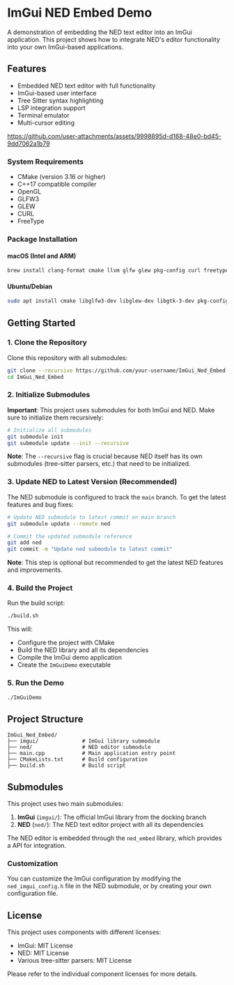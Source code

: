 # ImGui NED Embed Demo

A demonstration of embedding the NED text editor into an ImGui application. This project shows how to integrate NED's editor functionality into your own ImGui-based applications.

## Features

- Embedded NED text editor with full functionality
- ImGui-based user interface
- Tree Sitter syntax highlighting
- LSP integration support
- Terminal emulator
- Multi-cursor editing



https://github.com/user-attachments/assets/9998895d-d168-48e0-bd45-9dd7062a1b79




### System Requirements
- CMake (version 3.16 or higher)
- C++17 compatible compiler
- OpenGL
- GLFW3
- GLEW
- CURL
- FreeType

### Package Installation

#### macOS (Intel and ARM)
```bash
brew install clang-format cmake llvm glfw glew pkg-config curl freetype
```

#### Ubuntu/Debian
```bash
sudo apt install cmake libglfw3-dev libglew-dev libgtk-3-dev pkg-config build-essential libcurl4-openssl-dev clang-format mesa-utils libfreetype6-dev
```

## Getting Started

### 1. Clone the Repository

Clone this repository with all submodules:

```bash
git clone --recursive https://github.com/your-username/ImGui_Ned_Embed.git
cd ImGui_Ned_Embed
```

### 2. Initialize Submodules

**Important**: This project uses submodules for both ImGui and NED. Make sure to initialize them recursively:

```bash
# Initialize all submodules
git submodule init
git submodule update --init --recursive
```

**Note**: The `--recursive` flag is crucial because NED itself has its own submodules (tree-sitter parsers, etc.) that need to be initialized.

### 3. Update NED to Latest Version (Recommended)

The NED submodule is configured to track the `main` branch. To get the latest features and bug fixes:

```bash
# Update NED submodule to latest commit on main branch
git submodule update --remote ned

# Commit the updated submodule reference
git add ned
git commit -m "Update ned submodule to latest commit"
```

**Note**: This step is optional but recommended to get the latest NED features and improvements.

### 4. Build the Project

Run the build script:

```bash
./build.sh
```

This will:
- Configure the project with CMake
- Build the NED library and all its dependencies
- Compile the ImGui demo application
- Create the `ImGuiDemo` executable

### 5. Run the Demo

```bash
./ImGuiDemo
```

## Project Structure

```
ImGui_Ned_Embed/
├── imgui/              # ImGui library submodule
├── ned/                # NED editor submodule
├── main.cpp            # Main application entry point
├── CMakeLists.txt      # Build configuration
├── build.sh            # Build script
```

## Submodules

This project uses two main submodules:

1. **ImGui** (`imgui/`): The official ImGui library from the docking branch
2. **NED** (`ned/`): The NED text editor project with all its dependencies


The NED editor is embedded through the `ned_embed` library, which provides a API for integration.

### Customization

You can customize the ImGui configuration by modifying the `ned_imgui_config.h` file in the NED submodule, or by creating your own configuration file.

## License

This project uses components with different licenses:
- ImGui: MIT License
- NED: MIT License
- Various tree-sitter parsers: MIT License

Please refer to the individual component licenses for more details.
